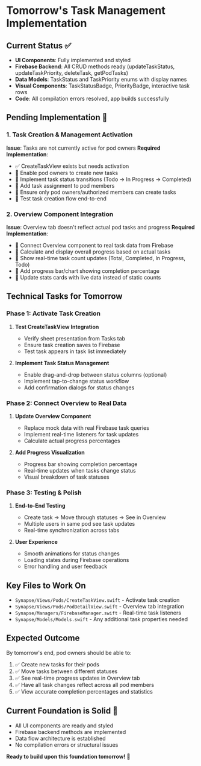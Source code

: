 # Tomorrow's Task Management Implementation

## Current Status ✅
- **UI Components**: Fully implemented and styled
- **Firebase Backend**: All CRUD methods ready (updateTaskStatus, updateTaskPriority, deleteTask, getPodTasks)
- **Data Models**: TaskStatus and TaskPriority enums with display names
- **Visual Components**: TaskStatusBadge, PriorityBadge, interactive task rows
- **Code**: All compilation errors resolved, app builds successfully

## Pending Implementation 🚧

### 1. Task Creation & Management Activation
**Issue**: Tasks are not currently active for pod owners
**Required Implementation**:
- ✅ CreateTaskView exists but needs activation
- 🔧 Enable pod owners to create new tasks
- 🔧 Implement task status transitions (Todo → In Progress → Completed)
- 🔧 Add task assignment to pod members
- 🔧 Ensure only pod owners/authorized members can create tasks
- 🔧 Test task creation flow end-to-end

### 2. Overview Component Integration
**Issue**: Overview tab doesn't reflect actual pod tasks and progress
**Required Implementation**:
- 🔧 Connect Overview component to real task data from Firebase
- 🔧 Calculate and display overall progress based on actual tasks
- 🔧 Show real-time task count updates (Total, Completed, In Progress, Todo)
- 🔧 Add progress bar/chart showing completion percentage
- 🔧 Update stats cards with live data instead of static counts

## Technical Tasks for Tomorrow

### Phase 1: Activate Task Creation
1. **Test CreateTaskView Integration**
   - Verify sheet presentation from Tasks tab
   - Ensure task creation saves to Firebase
   - Test task appears in task list immediately

2. **Implement Task Status Management**
   - Enable drag-and-drop between status columns (optional)
   - Implement tap-to-change status workflow
   - Add confirmation dialogs for status changes

### Phase 2: Connect Overview to Real Data
1. **Update Overview Component**
   - Replace mock data with real Firebase task queries
   - Implement real-time listeners for task updates
   - Calculate actual progress percentages

2. **Add Progress Visualization**
   - Progress bar showing completion percentage
   - Real-time updates when tasks change status
   - Visual breakdown of task statuses

### Phase 3: Testing & Polish
1. **End-to-End Testing**
   - Create task → Move through statuses → See in Overview
   - Multiple users in same pod see task updates
   - Real-time synchronization across tabs

2. **User Experience**
   - Smooth animations for status changes
   - Loading states during Firebase operations
   - Error handling and user feedback

## Key Files to Work On
- `Synapse/Views/Pods/CreateTaskView.swift` - Activate task creation
- `Synapse/Views/Pods/PodDetailView.swift` - Overview tab integration  
- `Synapse/Managers/FirebaseManager.swift` - Real-time task listeners
- `Synapse/Models/Models.swift` - Any additional task properties needed

## Expected Outcome
By tomorrow's end, pod owners should be able to:
1. ✅ Create new tasks for their pods
2. ✅ Move tasks between different statuses
3. ✅ See real-time progress updates in Overview tab
4. ✅ Have all task changes reflect across all pod members
5. ✅ View accurate completion percentages and statistics

## Current Foundation is Solid 💪
- All UI components are ready and styled
- Firebase backend methods are implemented
- Data flow architecture is established
- No compilation errors or structural issues

**Ready to build upon this foundation tomorrow!** 🚀 